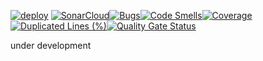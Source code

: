 [![deploy](https://github.com/Unravel-Project/unravel-be/actions/workflows/cd.yml/badge.svg?branch=main)](https://github.com/Unravel-Project/unravel-be/actions/workflows/cd.yml) [![SonarCloud](https://sonarcloud.io/images/project_badges/sonarcloud-orange.svg)](https://sonarcloud.io/summary/new_code?id=Unravel-Project_unravel-be)[![Bugs](https://sonarcloud.io/api/project_badges/measure?project=Unravel-Project_unravel-be&metric=bugs)](https://sonarcloud.io/summary/new_code?id=Unravel-Project_unravel-be)[![Code Smells](https://sonarcloud.io/api/project_badges/measure?project=Unravel-Project_unravel-be&metric=code_smells)](https://sonarcloud.io/summary/new_code?id=Unravel-Project_unravel-be)[![Coverage](https://sonarcloud.io/api/project_badges/measure?project=Unravel-Project_unravel-be&metric=coverage)](https://sonarcloud.io/summary/new_code?id=Unravel-Project_unravel-be)[![Duplicated Lines (%)](https://sonarcloud.io/api/project_badges/measure?project=Unravel-Project_unravel-be&metric=duplicated_lines_density)](https://sonarcloud.io/summary/new_code?id=Unravel-Project_unravel-be)[![Quality Gate Status](https://sonarcloud.io/api/project_badges/measure?project=Unravel-Project_unravel-be&metric=alert_status)](https://sonarcloud.io/summary/new_code?id=Unravel-Project_unravel-be)

under development
